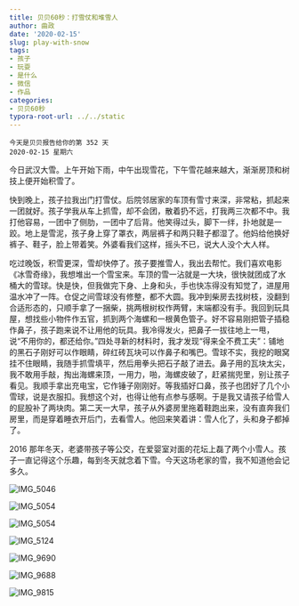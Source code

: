 ```yaml
---
title: 贝贝60秒：打雪仗和堆雪人
author: 曲政
date: '2020-02-15'
slug: play-with-snow
tags:
- 孩子
- 玩耍
- 是什么
- 微信
- 作品
categories:
- 贝贝60秒
typora-root-url: ../../static
---
```

```
今天是贝贝报告给你的第 352 天   
2020-02-15 星期六 
```

今日武汉大雪。上午开始下雨，中午出现雪花，下午雪花越来越大，渐渐房顶和树技上便开始积雪了。

快到晚上，孩子拉我出门打雪仗。后院邻居家的车顶有雪寸来深，非常粘，抓起来一团就好。孩子学我从车上抓雪，却不会团，散着扔不远，打我两三次都不中。我打他容易，一团中了侧肋，一团中了后背。他笑得过头，脚下一绊，扑地就是一跤。地上是雪泥，孩子身上穿了罩衣，两层裤子和两只鞋子都湿了。他妈给他换好裤子、鞋子，脸上带着笑。外婆看我们这样，摇头不已，说大人没个大人样。

吃过晚饭，积雪更深，雪却快停了。孩子要推雪人，我出去帮忙。我们喜欢电影《冰雪奇缘》，我想堆出一个雪宝来。车顶的雪一沾就是一大块，很快就团成了水桶大的雪球。快是快，但我做完下身、上身和头，手也快冻得没有知觉了，进屋用温水冲了一阵。仓促之间雪球没有修整，都不大圆。我冲到柴房去找树枝，没翻到合适形态的，只顺手拿了一捆柴，挑两根树权作两臂，末端都没有手。我回到玩具屋，想找些小物件作五官，抓到两个海螺和一根黄色管子。好不容易刚把管子插稳作鼻子，孩子跑来说不让用他的玩具。我冷得发火，把鼻子一拔往地上一甩，说“不用你的，都还给你。”四处寻新的材料时，我才发现“得来全不费工夫”：铺地的黑石子刚好可以作眼睛，碎红砖瓦块可以作鼻子和嘴巴。雪球不实，我挖的眼窝挂不住眼睛，我随手抓雪填平，然后用拳头把石子敲了进去。鼻子用的瓦块太尖，我不敢用手敲，掏出海螺来顶，一用力，啪，海螺皮破了，赶紧揣兜里，别让孩子看见。我顺手拿出充电宝，它作锤子刚刚好。等我插好口鼻，孩子也团好了几个小雪球，说是衣服扣。我想这个对，也得让他有点参与感啊。于是我又请孩子给雪人的屁股补了两块肉。第二天一大早，孩子从外婆房里拖着鞋跑出来，没有直奔我们房里，而是穿着睡衣开后门，去看雪人。他回来笑着讲：雪人化了，头和身子都掉了。

2016 那年冬天，老婆带孩子等公交，在爱婴室对面的花坛上磊了两个小雪人。孩子一直记得这个乐趣，每到冬天就念着下雪。今天这场老家的雪，我不知道他会记多久。

![IMG_5046](/images/2020-02-15-%E8%B4%9D%E8%B4%9D60%E7%A7%92%EF%BC%9A%E6%89%93%E9%9B%AA%E4%BB%97%E5%92%8C%E5%A0%86%E9%9B%AA%E4%BA%BA/IMG_5046.jpeg)

![IMG_5054](/images/2020-02-15-%E8%B4%9D%E8%B4%9D60%E7%A7%92%EF%BC%9A%E6%89%93%E9%9B%AA%E4%BB%97%E5%92%8C%E5%A0%86%E9%9B%AA%E4%BA%BA/IMG_5054.jpeg)

![IMG_5054](/images/2020-02-15-%E8%B4%9D%E8%B4%9D60%E7%A7%92%EF%BC%9A%E6%89%93%E9%9B%AA%E4%BB%97%E5%92%8C%E5%A0%86%E9%9B%AA%E4%BA%BA/IMG_5104.jpeg)

![IMG_5124](/images/2020-02-15-%E8%B4%9D%E8%B4%9D60%E7%A7%92%EF%BC%9A%E6%89%93%E9%9B%AA%E4%BB%97%E5%92%8C%E5%A0%86%E9%9B%AA%E4%BA%BA/IMG_5124.jpeg)

![IMG_9690](/images/2020-02-15-%E8%B4%9D%E8%B4%9D60%E7%A7%92%EF%BC%9A%E6%89%93%E9%9B%AA%E4%BB%97%E5%92%8C%E5%A0%86%E9%9B%AA%E4%BA%BA/IMG_9690.jpeg)

![IMG_9688](/images/2020-02-15-%E8%B4%9D%E8%B4%9D60%E7%A7%92%EF%BC%9A%E6%89%93%E9%9B%AA%E4%BB%97%E5%92%8C%E5%A0%86%E9%9B%AA%E4%BA%BA/IMG_9688.jpeg)

![IMG_9815](/images/2020-02-15-%E8%B4%9D%E8%B4%9D60%E7%A7%92%EF%BC%9A%E6%89%93%E9%9B%AA%E4%BB%97%E5%92%8C%E5%A0%86%E9%9B%AA%E4%BA%BA/IMG_9815.jpeg)

